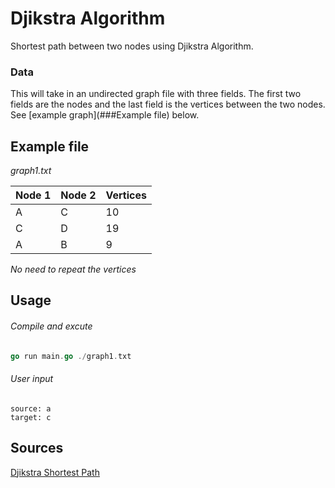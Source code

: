# Djikstra Algorithm

Shortest path between two nodes using Djikstra Algorithm.

### Data

This will take in an undirected graph file with three fields. The first two fields are the nodes and the last field is the vertices between the two nodes. See [example graph](###Example file) below.

## Example file

_graph1.txt_

| Node 1 | Node 2 | Vertices |
| :----- | ------ | -------- |
| A      | C      | 10       |
| C      | D      | 19       |
| A      | B      | 9        |

_No need to repeat the vertices_

## Usage

###### Compile and excute

```go
go run main.go ./graph1.txt
```

###### User input

```
source: a
target: c
```

## Sources

[Djikstra Shortest Path](https://www.geeksforgeeks.org/dijkstras-shortest-path-algorithm-greedy-algo-7/)















